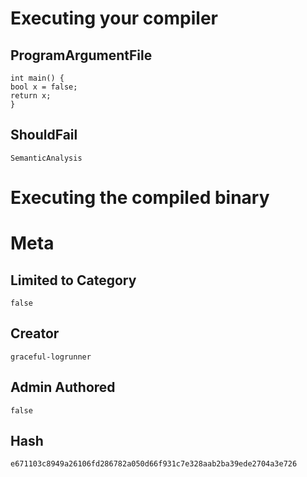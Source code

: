 # Executing your compiler

## ProgramArgumentFile

```
int main() {
bool x = false;
return x;
}
```

## ShouldFail

```
SemanticAnalysis
```

# Executing the compiled binary

# Meta

## Limited to Category

```
false
```

## Creator

```
graceful-logrunner
```

## Admin Authored

```
false
```

## Hash

```
e671103c8949a26106fd286782a050d66f931c7e328aab2ba39ede2704a3e726
```
